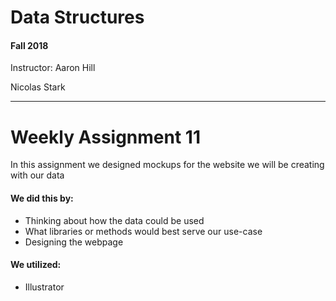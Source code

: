 # Data Structures
####  Fall 2018

Instructor: Aaron Hill

Nicolas Stark
_______________

# Weekly Assignment 11
In this assignment we designed mockups for the website we will be creating with our data
#### We did this by:

* Thinking about how the data could be used
* What libraries or methods would best serve our use-case
* Designing the webpage

 
#### We utilized:

* Illustrator


